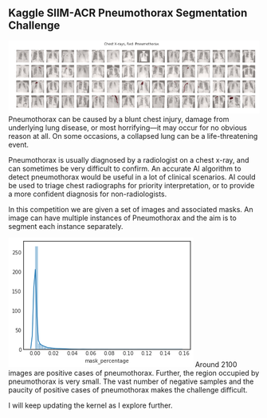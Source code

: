 ## Kaggle SIIM-ACR Pneumothorax Segmentation Challenge

![Some Sample Images](./images/pneumo_viz.png)
Pneumothorax can be caused by a blunt chest injury, damage from underlying lung disease, or most horrifying—it may occur for no obvious reason at all. On some occasions, a collapsed lung can be a life-threatening event.

Pneumothorax is usually diagnosed by a radiologist on a chest x-ray, and can sometimes be very difficult to confirm. An accurate AI algorithm to detect pneumothorax would be useful in a lot of clinical scenarios. AI could be used to triage chest radiographs for priority interpretation, or to provide a more confident diagnosis for non-radiologists.

In this competition we are given a set of images and associated masks. An image can have multiple instances of Pneumothorax and the aim is to segment each instance separately. 

![Mask Percentage](./images/mask_dist.png)
Around 2100 images are positive cases of pneumothorax. Further, the region occupied by pneumothorax is very small. The vast number of negative samples and the paucity of positive cases of pneumothorax makes the challenge difficult.

I will keep updating the kernel as I explore further.


